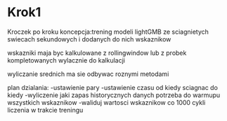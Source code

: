 # Krok1
Kroczek po kroku
koncepcja:trening modeli lightGMB ze sciagnietych swiecach sekundowych i dodanych do nich wskaznikow 

wskazniki maja byc kalkulowane z rollingwindow lub z probek kompletowanych wylacznie do kalkulacji

wyliczanie srednich ma sie odbywac roznymi metodami

plan dzialania:
-ustawienie pary
-ustawienie czasu od kiedy sciagnac do kiedy
-wyliczenie jaki zapas historycznych danych potrzeba do warmupu wszystkich wskaznikow
-waliduj wartosci wskaznikow co 1000 cykli liczenia w trakcie treningu 



